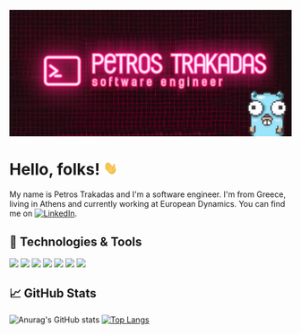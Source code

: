 [![Header](https://raw.githubusercontent.com/petrostrak/petrostrak/master/header.png "Header")](https://petrostrak.netlify.app/)

# Hello, folks! <img src="https://raw.githubusercontent.com/petrostrak/petrostrak/master/wave.gif" width="25px" height="25px">

My name is Petros Trakadas and I'm a software engineer. I'm from Greece, living in Athens and currently working at European Dynamics. You can find me on [![LinkedIn][3.2]][3].

## 🔧 Technologies & Tools
![](https://img.shields.io/badge/OS-Linux-informational?style=flat&logo=linux&logoColor=white&color=2bbc8a)
![](https://img.shields.io/badge/Code-Java-informational?style=flat&logo=java&logoColor=white&color=2bbc8a)
![](https://img.shields.io/badge/Code-Golang-informational?style=flat&logo=go&logoColor=white&color=2bbc8a)
![](https://img.shields.io/badge/Code-JavaScript-informational?style=flat&logo=javascript&logoColor=white&color=2bbc8a)
![](https://img.shields.io/badge/Shell-Bash-informational?style=flat&logo=gnu-bash&logoColor=white&color=2bbc8a)
![](https://img.shields.io/badge/Tools-MySql-informational?style=flat&logo=mysql&logoColor=white&color=2bbc8a)
![](https://img.shields.io/badge/Tools-Docker-informational?style=flat&logo=docker&logoColor=white&color=2bbc8a)

## &#x1f4c8; GitHub Stats

![Anurag's GitHub stats](https://github-readme-stats.vercel.app/api?username=petrostrak&show_icons=true&theme=graywhite)
[![Top Langs](https://github-readme-stats.vercel.app/api/top-langs/?username=petrostrak&layout=compact)](https://github.com/petrostrak/github-readme-stats)  

[1.1]: http://i.imgur.com/tXSoThF.png (twitter icon with padding)
[2.1]: http://i.imgur.com/0o48UoR.png (github icon with padding)
[1.2]: http://i.imgur.com/wWzX9uB.png (twitter icon without padding)
[2.2]: http://i.imgur.com/9I6NRUm.png (github icon without padding)
[3.2]: https://raw.githubusercontent.com/MartinHeinz/MartinHeinz/master/linkedin-3-16.png (LinkedIn icon without padding)
[2]: https://github.com/petrostrak
[3]: https://www.linkedin.com/in/petrostrak/

<!---
## &#x1f4c8; Codersrank Summary
<img
  src="https://cr-ss-service.azurewebsites.net/api/ScreenShot?widget=summary&username=petrostrak&badges=3&show-avatar=false&style=--header-bg-color:%234b535f;--border-radius:10px;--name-font-size:10px;--rank-font-size:10px;--badge-rank-font-size:8px;--badge-technology-font-size:10px;--badge-location-font-size:7px"
/>
-->

